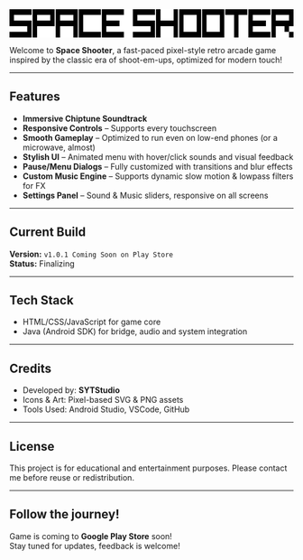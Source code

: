 <img align="center" src="title.png" alt="game_title" height="50" />

Welcome to **Space Shooter**, a fast-paced pixel-style retro arcade game inspired by the classic era of shoot-em-ups, optimized for modern touch!

---

## **Features**
- **Immersive Chiptune Soundtrack**
- **Responsive Controls** – Supports every touchscreen
- **Smooth Gameplay** – Optimized to run even on low-end phones (or a microwave, almost)
- **Stylish UI** – Animated menu with hover/click sounds and visual feedback
- **Pause/Menu Dialogs** – Fully customized with transitions and blur effects
- **Custom Music Engine** – Supports dynamic slow motion & lowpass filters for FX
- **Settings Panel** – Sound & Music sliders, responsive on all screens

---

## **Current Build**
**Version:** `v1.0.1 Coming Soon on Play Store`  
**Status:** Finalizing

---

## **Tech Stack**
- HTML/CSS/JavaScript for game core
- Java (Android SDK) for bridge, audio and system integration

---

## **Credits**
- Developed by: **SYTStudio**
- Icons & Art: Pixel-based SVG & PNG assets
- Tools Used: Android Studio, VSCode, GitHub

---

## **License**
This project is for educational and entertainment purposes. Please contact me before reuse or redistribution.

---

## **Follow the journey!**
Game is coming to **Google Play Store** soon!  
Stay tuned for updates, feedback is welcome!
